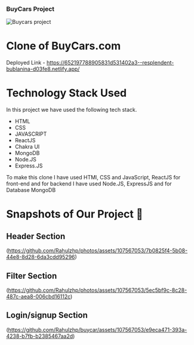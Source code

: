 ### BuyCars Project ####


![Buycars project](https://github.com/Rahulzhp/buycar/assets/107567053/c0efcc32-6175-4eb4-90e4-86ca8a927374)
# Clone of BuyCars.com

Deployed Link - https://652197788905831d531402a3--resplendent-bublanina-d03fe8.netlify.app/



# Technology Stack Used

In this project we have used the following tech stack.

- HTML
- CSS
- JAVASCRIPT
- ReactJS
- Chakra UI
- MongoDB
- Node.JS
- Express.JS


To make this clone I have used HTMl, CSS and JavaScript, ReactJS for front-end and for backend I have used Node.JS, ExpressJS and for Database MongoDB


# Snapshots of Our Project 📸

## Header Section

(https://github.com/Rahulzhp/photos/assets/107567053/7b0825f4-5b08-44e8-8d28-6da3cdd95296)

## Filter Section

(https://github.com/Rahulzhp/photos/assets/107567053/5ec5bf9c-8c28-487c-aea8-006cbd16112c)


## Login/signup Section
(https://github.com/Rahulzhp/buycar/assets/107567053/e9eca471-393a-4238-b7fb-b2385467aa2d)






